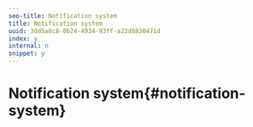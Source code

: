 ```yaml
---
seo-title: Notification system
title: Notification system
uuid: 30d5a8c8-0b24-4934-93ff-a22d8830471d
index: y
internal: n
snippet: y
---
```


# Notification system{#notification-system}

